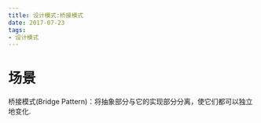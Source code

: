 ```yaml
---
title: 设计模式:桥接模式
date: 2017-07-23
tags:
- 设计模式
---
```


# 场景

桥接模式(Bridge Pattern)：将抽象部分与它的实现部分分离，使它们都可以独立地变化.





